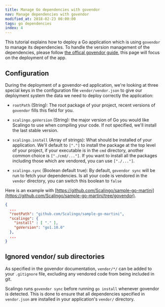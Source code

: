 ```yaml
---
title: Manage Go dependencies with govendor
nav: Manage dependencies with govendor
modified_at: 2018-02-23 00:00:00
tags: go dependencies
index: 4
---
```


This tutorial explains how to deploy a Go application which is using `govendor`
to manage its dependencies. To handle the version management of the
dependencies, please follow [the offical govendor
guide](https://github.com/kardianos/govendor), this page will focus on the
deployment of the app.

## Configuration

During the deployment of a govendor-ed application, we're looking at three special
keys in the configuration file `vendor/vendor.json` to give our deployment system the
data we need to deploy correctly the application:

* `rootPath` (String): The root package of your project, recent versions of
  `govendor` fills this field for you.

* `scalingo.goVersion` (String): the major version of Go you would
  like Scalingo to use when compiling your code. If not specified, we'll install
  the last stable version.

* `scalingo.install` (Array of strings): What should be installed of your
  application. We'll default to `["."]` to install the package at the top level
  of your project, if your executable is in the `cmd` directory, another
  common choice is `["./cmd/..."]`. If you want to install all the packages including
  those which are vendored, you can use `["./..."]`.

* `scalingo.sync` (Boolean default true): By default, `govendor sync` will be run to
  fetch your dependencies. Is all your code is vendored in the `vendor` directory, you
  can switch this boolean to `false`

Here is an example with [https://github.com/Scalingo/sample-go-martini](https://github.com/Scalingo/sample-go-martini/tree/govendor).

```json
{
  ...
  "rootPath": "github.com/Scalingo/sample-go-martini",
  "scalingo": {
    "install" : [ "." ],
    "goVersion": "go1.10.0"
  },
  ...
}
```

## Ignored vendor/ sub directories

As specified in the govendor documentation, `vendor/*/` can be added to your `.gitignore`
file, excluding any vendored code from being included in git.

Scalingo runs `govendor sync` before running `go install` whenever govendor is
detected. This is done to ensure that all dependencies specified in
`vendor.json` are installed in your application's `vendor/` directory.
